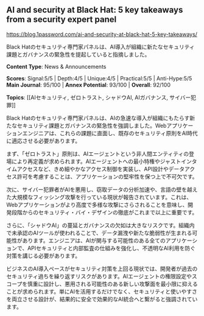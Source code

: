 ## AI and security at Black Hat: 5 key takeaways from a security expert panel

https://blog.1password.com/ai-and-security-at-black-hat-5-key-takeaways/

Black Hatのセキュリティ専門家パネルは、AI導入が組織に新たなセキュリティ課題とガバナンスの緊急性を提起していると指摘しました。

**Content Type**: News & Announcements

**Scores**: Signal:5/5 | Depth:4/5 | Unique:4/5 | Practical:5/5 | Anti-Hype:5/5
**Main Journal**: 95/100 | **Annex Potential**: 93/100 | **Overall**: 92/100

**Topics**: [[AIセキュリティ, ゼロトラスト, シャドウAI, AIガバナンス, サイバー犯罪]]

Black Hatのセキュリティ専門家パネルは、AIの急速な導入が組織にもたらす新たなセキュリティ課題とガバナンスの緊急性を強調しました。Webアプリケーションエンジニアは、これらの課題に直面し、既存のセキュリティ原則をAI時代に適応させる必要があります。

まず、「ゼロトラスト」原則は、AIエージェントという非人間エンティティの登場により再定義が求められます。AIエージェントへの最小特権やジャストインタイムアクセスなど、きめ細やかなアクセス制御を実装し、API設計やデータアクセス許可を考慮することは、アプリケーションの堅牢性を保つ上で不可欠です。

次に、サイバー犯罪者がAIを悪用し、窃取データの分析加速や、言語の壁を越えた大規模なフィッシング攻撃を行っている現状が報告されています。これは、Webアプリケーションがより高度で多様な攻撃にさらされることを意味し、開発段階からのセキュリティ・バイ・デザインの徹底がこれまで以上に重要です。

さらに、「シャドウAI」の蔓延とガバナンスの欠如は大きなリスクです。組織内で未承認のAIツールが使われることで、データ漏洩や新たな脆弱性が生まれる可能性があります。エンジニアは、AIが関与する可能性のある全てのアプリケーションで、APIセキュリティと内部監査の仕組みを強化し、不透明なAI利用を防ぐ対策を講じる必要があります。

ビジネスのAI導入ペースがセキュリティ対策を上回る現状では、開発者が過去のセキュリティ過ちを繰り返すリスクがあります。AIエージェントの権限設定やスコープを慎重に設計し、悪用される可能性のある新しい攻撃面を最小限に抑えることが求められます。単にAIを活用するだけでなく、セキュリティと使いやすさを両立させる設計が、結果的に安全で効果的なAI統合へと繋がると強調されています。
